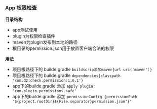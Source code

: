 ### App 权限检查 ###


**目录结构**
* app测试使用
* plugin为权限检查插件
* maven为plugin发布到本地的路径
* 根目录的permission.json用于放置客户端合法的权限


**用法**
* 项目根路径下的 builde.gradle `buildscrip添加maven{url uri('maven')}`
* 项目根路径下的 builde.gradle `dependencies{classpath 'com.dz:check.permission:1.0.1'}`
* app下的builde.gradle 添加 `apply plugin: 'com.plugin.permissions.safe'`
* app下的builde.gradle 添加 `permissionConfig {permissionPath  "${project.rootDir}${File.separator}permission.json"}'`
